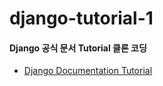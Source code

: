 # django-tutorial-1

#### Django 공식 문서 Tutorial 클론 코딩

- [Django Documentation Tutorial](https://docs.djangoproject.com/en/5.0/intro/tutorial01/)

